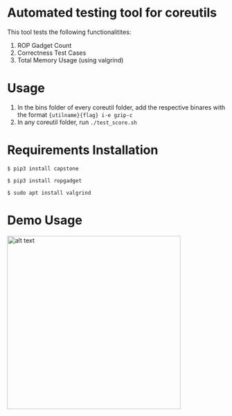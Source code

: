 # Automated testing tool for coreutils

This tool tests the following functionalitites:
1) ROP Gadget Count
2) Correctness Test Cases
3) Total Memory Usage (using valgrind)


# Usage

1) In the bins folder of every coreutil folder, add the respective binares with the format ``` {utilname}{flag} i-e gzip-c ```
2) In any coreutil folder, run ``` ./test_score.sh ```


# Requirements Installation

  ``` $ pip3 install capstone ```

  ``` $ pip3 install ropgadget ```

  ``` $ sudo apt install valgrind ```
# Demo Usage

<img src="https://github.com/pawnsac/Automated_testing_coreutils/blob/main/demo/pic_1.jpeg?raw=true" alt="alt text" width="400" height="400">

